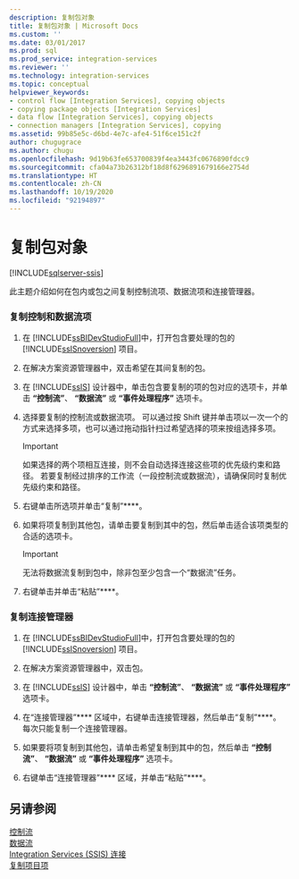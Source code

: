 ```yaml
---
description: 复制包对象
title: 复制包对象 | Microsoft Docs
ms.custom: ''
ms.date: 03/01/2017
ms.prod: sql
ms.prod_service: integration-services
ms.reviewer: ''
ms.technology: integration-services
ms.topic: conceptual
helpviewer_keywords:
- control flow [Integration Services], copying objects
- copying package objects [Integration Services]
- data flow [Integration Services], copying objects
- connection managers [Integration Services], copying
ms.assetid: 99b85e5c-d6bd-4e7c-afe4-51f6ce151c2f
author: chugugrace
ms.author: chugu
ms.openlocfilehash: 9d19b63fe653700839f4ea3443fc0676890fdcc9
ms.sourcegitcommit: cfa04a73b26312bf18d8f6296891679166e2754d
ms.translationtype: HT
ms.contentlocale: zh-CN
ms.lasthandoff: 10/19/2020
ms.locfileid: "92194897"
---
```

# <a name="copy-package-objects"></a>复制包对象

[!INCLUDE[sqlserver-ssis](../includes/applies-to-version/sqlserver-ssis.md)]


  此主题介绍如何在包内或包之间复制控制流项、数据流项和连接管理器。  
  
### <a name="to-copy-control-and-data-flow-items"></a>复制控制和数据流项  
  
1.  在 [!INCLUDE[ssBIDevStudioFull](../includes/ssbidevstudiofull-md.md)]中，打开包含要处理的包的 [!INCLUDE[ssISnoversion](../includes/ssisnoversion-md.md)] 项目。  
  
2.  在解决方案资源管理器中，双击希望在其间复制的包。  
  
3.  在 [!INCLUDE[ssIS](../includes/ssis-md.md)] 设计器中，单击包含要复制的项的包对应的选项卡，并单击 **“控制流”**、 **“数据流”** 或 **“事件处理程序”** 选项卡。  
  
4.  选择要复制的控制流或数据流项。 可以通过按 Shift 键并单击项以一次一个的方式来选择多项，也可以通过拖动指针扫过希望选择的项来按组选择多项。  
  
    > [!IMPORTANT]  
    >  如果选择的两个项相互连接，则不会自动选择连接这些项的优先级约束和路径。 若要复制经过排序的工作流（一段控制流或数据流），请确保同时复制优先级约束和路径。  
  
5.  右键单击所选项并单击“复制”****。  
  
6.  如果将项复制到其他包，请单击要复制到其中的包，然后单击适合该项类型的合适的选项卡。  
  
    > [!IMPORTANT]  
    >  无法将数据流复制到包中，除非包至少包含一个“数据流”任务。  
  
7.  右键单击并单击“粘贴”****。  
  
### <a name="to-copy-connection-managers"></a>复制连接管理器  
  
1.  在 [!INCLUDE[ssBIDevStudioFull](../includes/ssbidevstudiofull-md.md)]中，打开包含要处理的包的 [!INCLUDE[ssISnoversion](../includes/ssisnoversion-md.md)] 项目。  
  
2.  在解决方案资源管理器中，双击包。  
  
3.  在 [!INCLUDE[ssIS](../includes/ssis-md.md)] 设计器中，单击 **“控制流”**、 **“数据流”** 或 **“事件处理程序”** 选项卡。  
  
4.  在“连接管理器”**** 区域中，右键单击连接管理器，然后单击“复制”****。 每次只能复制一个连接管理器。  
  
5.  如果要将项复制到其他包，请单击希望复制到其中的包，然后单击 **“控制流”**、 **“数据流”** 或 **“事件处理程序”** 选项卡。  
  
6.  右键单击“连接管理器”**** 区域，并单击“粘贴”****。  
  
## <a name="see-also"></a>另请参阅  
 [控制流](../integration-services/control-flow/control-flow.md)   
 [数据流](../integration-services/data-flow/data-flow.md)   
 [Integration Services (SSIS) 连接](../integration-services/connection-manager/integration-services-ssis-connections.md)   
 [复制项目项](./integration-services-ssis-projects-and-solutions.md)  
  
